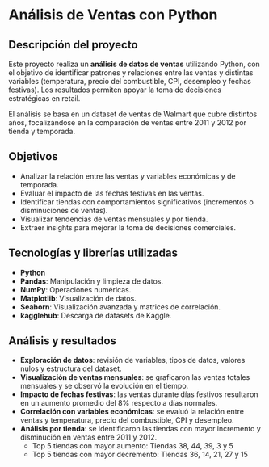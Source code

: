 # Análisis de Ventas con Python

## Descripción del proyecto
Este proyecto realiza un **análisis de datos de ventas** utilizando Python, con el objetivo de identificar patrones y relaciones entre las ventas y distintas variables (temperatura, precio del combustible, CPI, desempleo y fechas festivas). Los resultados permiten apoyar la toma de decisiones estratégicas en retail.

El análisis se basa en un dataset de ventas de Walmart que cubre distintos años, focalizándose en la comparación de ventas entre 2011 y 2012 por tienda y temporada.

## Objetivos
- Analizar la relación entre las ventas y variables económicas y de temporada.  
- Evaluar el impacto de las fechas festivas en las ventas.  
- Identificar tiendas con comportamientos significativos (incrementos o disminuciones de ventas).  
- Visualizar tendencias de ventas mensuales y por tienda.  
- Extraer insights para mejorar la toma de decisiones comerciales.

## Tecnologías y librerías utilizadas
- **Python**  
- **Pandas**: Manipulación y limpieza de datos.  
- **NumPy**: Operaciones numéricas.  
- **Matplotlib**: Visualización de datos.  
- **Seaborn**: Visualización avanzada y matrices de correlación.  
- **kagglehub**: Descarga de datasets de Kaggle.  

## Análisis y resultados
- **Exploración de datos**: revisión de variables, tipos de datos, valores nulos y estructura del dataset.  
- **Visualización de ventas mensuales**: se graficaron las ventas totales mensuales y se observó la evolución en el tiempo.  
- **Impacto de fechas festivas**: las ventas durante días festivos resultaron en un aumento promedio del 8% respecto a días normales.  
- **Correlación con variables económicas**: se evaluó la relación entre ventas y temperatura, precio del combustible, CPI y desempleo.  
- **Análisis por tienda**: se identificaron las tiendas con mayor incremento y disminución en ventas entre 2011 y 2012.  
  - Top 5 tiendas con mayor aumento: Tiendas 38, 44, 39, 3 y 5  
  - Top 5 tiendas con mayor decremento: Tiendas 36, 14, 21, 27 y 15  

